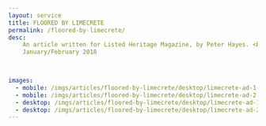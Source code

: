 ```yaml
---
layout: service
title: FLOORED BY LIMECRETE
permalink: /floored-by-limecrete/
desc:
    An article written for Listed Heritage Magazine, by Peter Hayes. <br>
    January/February 2018 

    

images:
  - mobile: /imgs/articles/floored-by-limecrete/desktop/limecrete-ad-1-dt.jpg
  - mobile: /imgs/articles/floored-by-limecrete/desktop/limecrete-ad-2-dt.jpg
  - desktop: /imgs/articles/floored-by-limecrete/desktop/limecrete-ad-1-dt.jpg
  - desktop: /imgs/articles/floored-by-limecrete/desktop/limecrete-ad-2-dt.jpg
---
```

